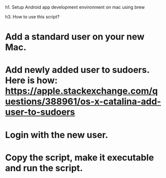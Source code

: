 h1. Setup Android app development environment on mac using brew

h3. How to use this script?

# Add a standard user on your new Mac.
# Add newly added user to sudoers. Here is how: https://apple.stackexchange.com/questions/388961/os-x-catalina-add-user-to-sudoers
# Login with the new user.
# Copy the script, make it executable and run the script.
